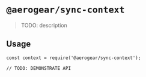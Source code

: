 # `@aerogear/sync-context`

> TODO: description

## Usage

```
const context = require('@aerogear/sync-context');

// TODO: DEMONSTRATE API
```
